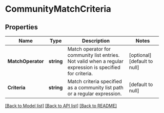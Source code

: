 # CommunityMatchCriteria

## Properties
Name | Type | Description | Notes
------------ | ------------- | ------------- | -------------
**MatchOperator** | **string** | Match operator for community list entries. Not valid when a regular expression is specified for criteria.  | [optional] [default to null]
**Criteria** | **string** | Match criteria specified as a community list path or a regular expression.  | [default to null]

[[Back to Model list]](../README.md#documentation-for-models) [[Back to API list]](../README.md#documentation-for-api-endpoints) [[Back to README]](../README.md)

